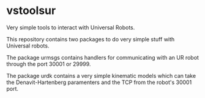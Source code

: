 # vstoolsur
Very simple tools to interact with Universal Robots.

This repository contains two packages to do very simple stuff with Universal robots.

The package urmsgs contains handlers for communicating with an UR robot through the port 30001 or 29999.

The package urdk contains a very simple kinematic models which can take the Denavit-Hartenberg paramenters and the TCP from the robot's 30001 port.
